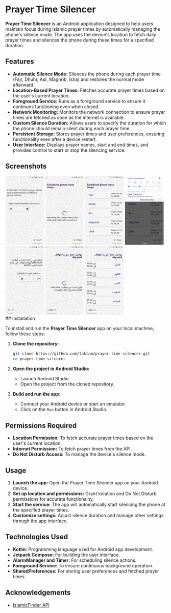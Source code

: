 # Prayer Time Silencer

**Prayer Time Silencer** is an Android application designed to help users maintain focus during Islamic prayer times by automatically managing the phone's silence mode. The app uses the device's location to fetch daily prayer times and silences the phone during these times for a specified duration.

## Features

- **Automatic Silence Mode:** Silences the phone during each prayer time (Fajr, Dhuhr, Asr, Maghrib, Isha) and restores the normal mode afterward.
- **Location-Based Prayer Times:** Fetches accurate prayer times based on the user's current location.
- **Foreground Service:** Runs as a foreground service to ensure it continues functioning even when closed.
- **Network Monitoring:** Monitors the network connection to ensure prayer times are fetched as soon as the internet is available.
- **Custom Silence Duration:** Allows users to specify the duration for which the phone should remain silent during each prayer time.
- **Persistent Storage:** Stores prayer times and user preferences, ensuring functionality even after a device restart.
- **User Interface:** Displays prayer names, start and end times, and provides control to start or stop the silencing service.

## Screenshots
<div>
<img src="screenshots/1en.jpg" width="24%">
<img src="screenshots/2en.jpg" width="24%">
<img src="screenshots/3en.jpg" width="24%">
<img src="screenshots/4en.jpg" width="24%">
<img src="screenshots/1ar.jpg" width="24%">
<img src="screenshots/2ar.jpg" width="24%">
<img src="screenshots/3ar.jpg" width="24%">
    </div>
## Installation

To install and run the **Prayer Time Silencer** app on your local machine, follow these steps:

1. **Clone the repository:**
    ```bash
    git clone https://github.com/laktam/prayer-time-silencer.git
    cd prayer-time-silencer
    ```

2. **Open the project in Android Studio:**
   - Launch Android Studio.
   - Open the project from the cloned repository.

3. **Build and run the app:**
   - Connect your Android device or start an emulator.
   - Click on the `Run` button in Android Studio.

## Permissions Required

- **Location Permission:** To fetch accurate prayer times based on the user's current location.
- **Internet Permission:** To fetch prayer times from the API.
- **Do Not Disturb Access:** To manage the device's silence mode.

## Usage

1. **Launch the app:** Open the Prayer Time Silencer app on your Android device.
2. **Set up location and permissions:** Grant location and Do Not Disturb permissions for accurate functionality.
3. **Start the service:** The app will automatically start silencing the phone at the specified prayer times.
4. **Customize settings:** Adjust silence duration and manage other settings through the app interface.

## Technologies Used

- **Kotlin:** Programming language used for Android app development.
- **Jetpack Compose:** For building the user interface.
- **AlarmManager and Timer:** For scheduling silence actions.
- **Foreground Service:** To ensure continuous background operation.
- **SharedPreferences:** For storing user preferences and fetched prayer times.

## Acknowledgements

- [IslamicFinder API](https://aladhan.com/prayer-times-api)
